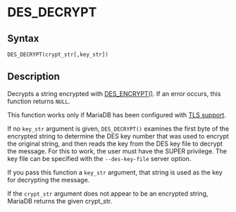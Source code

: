 # DES_DECRYPT

## Syntax

```sql
DES_DECRYPT(crypt_str[,key_str])
```

## Description

Decrypts a string encrypted with [DES_ENCRYPT()](/built-in-functions/secondary-functions/encryption-hashing-and-compression-functions/des_encrypt/). If an error occurs,
this function returns `NULL`.

This function works only if MariaDB has been configured with [TLS
support](/mariadb-administration/user-server-security/securing-mariadb/securing-mariadb-encryption/data-in-transit-encryption/secure-connections-overview/).

If no `key_str` argument is given, `DES_DECRYPT()` examines the first byte
of the encrypted string to determine the DES key number that was used
to encrypt the original string, and then reads the key from the DES
key file to decrypt the message. For this to work, the user must have
the SUPER privilege. The key file can be specified with the
`--des-key-file` server option.

If you pass this function a `key_str` argument, that string is used as
the key for decrypting the message.

If the `crypt_str` argument does not appear to be an encrypted string,
MariaDB returns the given crypt_str.